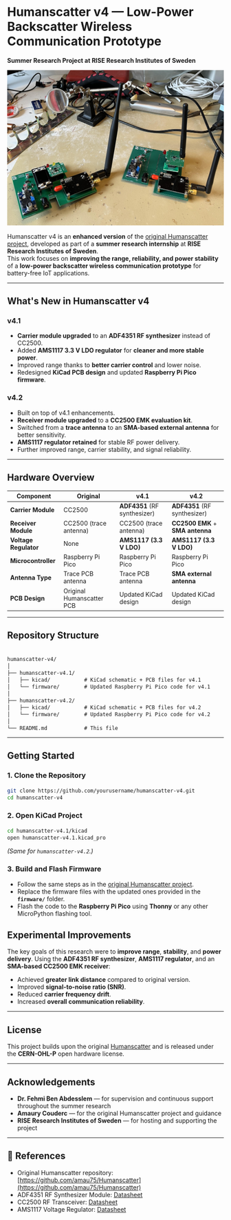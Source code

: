 # Humanscatter v4 — Low-Power Backscatter Wireless Communication Prototype  
**Summer Research Project at RISE Research Institutes of Sweden**  

<p align="center">
  <img src="./docs/humanscatterv4.jpg" alt="Humanscatter v4.1 and v4.2 Prototypes" width="600">
</p>

Humanscatter v4 is an **enhanced version** of the [original Humanscatter project](https://github.com/amau75/Humanscatter), developed as part of a **summer research internship** at **RISE Research Institutes of Sweden**.  
This work focuses on **improving the range, reliability, and power stability** of a **low-power backscatter wireless communication prototype** for battery-free IoT applications.

---

## What's New in Humanscatter v4

### **v4.1**
- **Carrier module upgraded** to an **ADF4351 RF synthesizer** instead of CC2500.
- Added **AMS1117 3.3 V LDO regulator** for **cleaner and more stable power**.
- Improved range thanks to **better carrier control** and lower noise.
- Redesigned **KiCad PCB design** and updated **Raspberry Pi Pico firmware**.

### **v4.2**
- Built on top of v4.1 enhancements.
- **Receiver module upgraded** to a **CC2500 EMK evaluation kit**.
- Switched from a **trace antenna** to an **SMA-based external antenna** for better sensitivity.
- **AMS1117 regulator retained** for stable RF power delivery.
- Further improved range, carrier stability, and signal reliability.

---

## Hardware Overview

| Component            | Original                    | v4.1                               | v4.2                                 |
|----------------------|-----------------------------|-------------------------------------|--------------------------------------|
| **Carrier Module**   | CC2500                      | **ADF4351** (RF synthesizer)        | **ADF4351** (RF synthesizer)        |
| **Receiver Module**  | CC2500 (trace antenna)      | CC2500 (trace antenna)             | **CC2500 EMK** + **SMA antenna**    |
| **Voltage Regulator**| None                        | **AMS1117 (3.3 V LDO)**            | **AMS1117 (3.3 V LDO)**            |
| **Microcontroller**  | Raspberry Pi Pico          | Raspberry Pi Pico                  | Raspberry Pi Pico                  |
| **Antenna Type**     | Trace PCB antenna          | Trace PCB antenna                  | **SMA external antenna**           |
| **PCB Design**       | Original Humanscatter PCB  | Updated KiCad design               | Updated KiCad design               |

---

## Repository Structure

```

humanscatter-v4/
│
├── humanscatter-v4.1/
│   ├── kicad/           # KiCad schematic + PCB files for v4.1
│   └── firmware/        # Updated Raspberry Pi Pico code for v4.1
│
├── humanscatter-v4.2/
│   ├── kicad/           # KiCad schematic + PCB files for v4.2
│   └── firmware/        # Updated Raspberry Pi Pico code for v4.2
│
└── README.md            # This file

````

---

## Getting Started

### 1. Clone the Repository
```bash
git clone https://github.com/yourusername/humanscatter-v4.git
cd humanscatter-v4
````

### 2. Open KiCad Project

```bash
cd humanscatter-v4.1/kicad
open humanscatter-v4.1.kicad_pro
```

*(Same for `humanscatter-v4.2`.)*

### 3. Build and Flash Firmware

* Follow the same steps as in the [original Humanscatter project](https://github.com/amau75/Humanscatter).
* Replace the firmware files with the updated ones provided in the **`firmware/`** folder.
* Flash the code to the **Raspberry Pi Pico** using **Thonny** or any other MicroPython flashing tool.

##  Experimental Improvements

The key goals of this research were to **improve range**, **stability**, and **power delivery**.
Using the **ADF4351 RF synthesizer**, **AMS1117 regulator**, and an **SMA-based CC2500 EMK receiver**:

* Achieved **greater link distance** compared to original version.
* Improved **signal-to-noise ratio (SNR)**.
* Reduced **carrier frequency drift**.
* Increased **overall communication reliability**.

---

## License

This project builds upon the original [Humanscatter](https://github.com/amau75/Humanscatter)
and is released under the **CERN-OHL-P** open hardware license.

---

## Acknowledgements

* **Dr. Fehmi Ben Abdesslem** — for supervision and continuous support throughout the summer research
* **Amaury Couderc** — for the original Humanscatter project and guidance
* **RISE Research Institutes of Sweden** — for hosting and supporting the project

---

## 🔗 References

* Original Humanscatter repository: [https://github.com/amau75/Humanscatter](https://github.com/amau75/Humanscatter)
* ADF4351 RF Synthesizer Module: [Datasheet](https://www.analog.com/media/en/technical-documentation/data-sheets/ADF4351.pdf)
* CC2500 RF Transceiver: [Datasheet](https://www.ti.com/product/CC2500)
* AMS1117 Voltage Regulator: [Datasheet](http://www.advanced-monolithic.com/pdf/ds1117.pdf)
